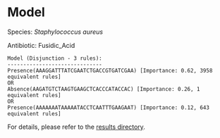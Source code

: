 
# Model

Species: *Staphylococcus aureus*

Antibiotic: Fusidic_Acid

```
Model (Disjunction - 3 rules):
------------------------------
Presence(AAAGGATTTATCGAATCTGACCGTGATCGAA) [Importance: 0.62, 3958 equivalent rules]
OR
Absence(AAGATGTCTAAGTGAAGCTCACCCATACCAC) [Importance: 0.26, 1 equivalent rules]
OR
Presence(AAAAAAATAAAAATACCTCAATTTGAAGAAT) [Importance: 0.12, 643 equivalent rules]

```

For details, please refer to the [results directory](../../../../../results/scm_b/staphylococcus%20aureus/fusidic_acid/repeat_3/).

